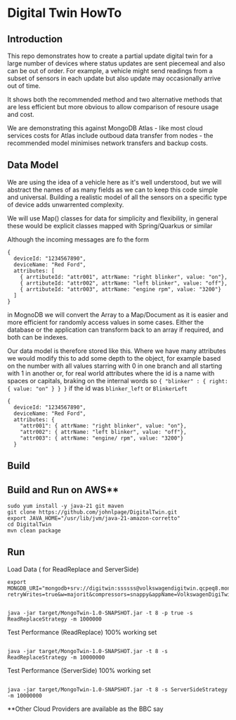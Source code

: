 # Digital Twin HowTo

## Introduction

This repo demonstrates how to create a partial update digital twin for a large
number of devices where status updates are sent piecemeal and also can be out of
order. For example, a vehicle might send readings from a subset of sensors in
each update but also update may occasionally arrive out of time.

It shows both the recommended method and two alternative methods that are less
efficient but more obvious to allow comparison of resoure usage and cost.

We are demonstrating this against MongoDB Atlas - like most cloud services costs
for Atlas include outboud data transfer from nodes - the recommended model
minimises network transfers and backup costs.

## Data Model

We are using the idea of a vehicle here as it's well understood, but we will
abstract the names of as many fields as we can to keep this code simple and
universal. Building a realistic model of all the sensors on a specific type of
device adds unwarrented complexity.

We will use Map() classes for data for simplicity and flexibility, in general
these would be explicit classes mapped with Spring/Quarkus or similar

Although the incoming messages are fo the form

```
{
  deviceId: "1234567890",
  deviceName: "Red Ford",
  attributes: [
    { arrtibuteId: "attr001", attrName: "right blinker", value: "on"},
    { arrtibuteId: "attr002", attrName: "left blinker", value: "off"},
    { arrtibuteId: "attr003", attrName: "engine rpm", value: "3200"}
  ]
}
```

in MognoDB we will convert the Array to a Map/Document as it is easier and more
efficient for randomly access values in some cases. Either the database or the
application can transform back to an array if required, and both can be indexes.

Our data model is therefore stored like this. Where we have many attributes we
would modify this to add some depth to the object, for example based on the
number with all values starring with 0 in one
branch and all starting with 1 in another or, for real world attributes where
the id is a name with spaces or capitals, braking on the internal words so
`{ "blinker" : { right: { value: "on" } } }` if the id was `blinker_left` or
`BlinkerLeft`

```
{
  deviceId: "1234567890",
  deviceName: "Red Ford",
  attributes: {
    "attr001": { attrName: "right blinker", value: "on"},
    "attr002": { attrName: "left blinker", value: "off"},
    "attr003": { attrName: "engine/ rpm", value: "3200"}
  }
```

## Build

## Build and Run on AWS**

```
sudo yum install -y java-21 git maven
git clone https://github.com/johnlpage/DigitalTwin.git
export JAVA_HOME="/usr/lib/jvm/java-21-amazon-corretto"
cd DigitalTwin
mvn clean package
```

## Run

Load Data ( for ReadReplace and ServerSide)

```shell
export MONGDB_URI="mongodb+srv://digitwin:ssssss@volkswagendigitwin.qcpeq8.mongodb.net/?retryWrites=true&w=majorit&compressors=snappy&appName=VolkswagenDigiTwin"


java -jar target/MongoTwin-1.0-SNAPSHOT.jar -t 8 -p true -s ReadReplaceStrategy -m 1000000
```

Test Performance (ReadReplace) 100% working set

```shell

java -jar target/MongoTwin-1.0-SNAPSHOT.jar -t 8 -s ReadReplaceStrategy -m 10000000

```

Test Performance (ServerSide) 100% working set

```shell

java -jar target/MongoTwin-1.0-SNAPSHOT.jar -t 8 -s ServerSideStrategy -m 10000000

```

**Other Cloud Providers are available as the BBC say